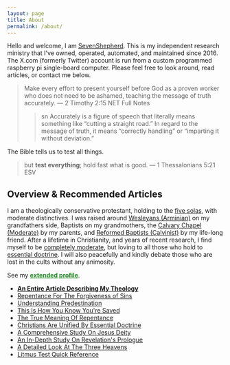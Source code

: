 ```yaml
---
layout: page
title: About
permalink: /about/
---
```


Hello and welcome, I am [SevenShepherd](https://twitter.com/SevenShepherd). This is my independent research ministry that I've owned, operated, automated, and maintained since 2016. The X.com (formerly Twitter) account is run from a custom programmed raspberry pi single-board computer. Please feel free to look around, read articles, or contact me below.

> Make every effort to present yourself before God as a proven worker who does not need to be ashamed, teaching the message of truth accurately. &mdash; 2 Timothy 2:15 NET Full Notes
>
>> sn Accurately is a figure of speech that literally means something like “cutting a straight road.” In regard to the message of truth, it means “correctly handling” or “imparting it without deviation.”

The Bible tells us to test all things.

> but **test everything**; hold fast what is good. &mdash; 1 Thessalonians 5:21 ESV

<!-- > But examine all things; hold fast to what is good. &mdash; 1 Thessalonians 5:21 NET -->

<!-- <span style="font-size:1.2em;">Overview</span> -->

## Overview & Recommended Articles

I am a theologically conservative protestant, holding to the [five solas](/assets/images/solas.jpg), with moderate distinctives. I was raised around [Wesleyans (Arminian)](https://sevenshepherd.github.io/ordo-salutis-arminian/) on my grandfathers side, Baptists on my grandmothers, the [Calvary Chapel (Moderate)](https://sevenshepherd.github.io/calvary-chapel/) by my parents, and [Reformed Baptists (Calvinist)](https://sevenshepherd.github.io/ordo-salutis-calvinist/) by my life-long friend. After a lifetime in Christianity, and years of recent research, I find myself to be [completely moderate](https://sevenshepherd.github.io/theology/), but loving to all those who hold to [essential doctrine](https://bit.ly/3XJY5AB). I will also peacefully and kindly debate those who are lost in the cults without any animosity.

See my <a href="https://sevenshepherd.github.io/profile/" style="font-weight:bold;color:ForestGreen;">extended profile</a>.

- [**An Entire Article Describing My Theology**](https://sevenshepherd.github.io/theology/)
- [Repentance For The Forgiveness of Sins](https://sevenshepherd.github.io/sin/)
- [Understanding Predestination](https://sevenshepherd.github.io/chosen/)
- [This Is How You Know You're Saved](https://sevenshepherd.github.io/how-do-you-know-you-are-saved/)
- [The True Meaning Of Repentance](https://sevenshepherd.github.io/repentance/)
- [Christians Are Unified By Essential Doctrine](https://bit.ly/3XJY5AB)
- [A Comprehensive Study On Jesus Deity](https://bit.ly/3HIQIoK)
- [An In-Depth Study On Revelation's Prologue](https://bit.ly/3VcXMNy)
- [A Detailed Look At The Three Heavens](https://bit.ly/3G1d8Al)
- [Litmus Test Quick Reference](https://bit.ly/3MLXqfW)

<!-- <br>

---

<br> -->




<!-- 
1. Historic Protestant (The Five Solas)
2. Theologically Conservative
3. Moderate Distinctives (Mixture)
    - [Amyraldian (4-Point)](https://sevenshepherd.github.io/ordo-salutis-amyraldian/)
    - [Reformed Wesleyan](https://sevenshepherd.github.io/ordo-salutis-reformed-wesleyan/)
    - [Compatibilist](https://sevenshepherd.github.io/chosen/#carson)
5. Eschatological System
    - Pretrib. Premil. Disp. (Previously)
    - Historic Premillennialism (Investigating)
6. Soft-cessationist
7. Bible Recommendations
    - ESV Study Bible
    - NET Full Notes
    - NLT Filament (Parallel) 
-->

<!-- 4. Denomination
    - Reformed Baptist (SBC)
    - Presbyterian (PCA) -->

<!-- - [Reformed Wesleyan Foreknowledge](https://sevenshepherd.github.io/chosen/#smith) -->

<!-- My favorite Bible teachers, aside from the obvious answer of Jesus, the Apostles, and Kings David & Solomon, would be: D.A. Carson (Ph.D., University of Cambridge), Hugh Ross (PhD, Astrophysicist at University of Toronto), Walter Martin (Ph.D., California Coast University), Ron Rhodes (Th.D., Dallas Theological Seminary), <a href="https://youtu.be/jOFsFgUUdZo" style="color:black;">Dr. J.I. Packer (Ph.D., University of Oxford)</a>, <a href="https://youtu.be/s9e3Y2SMXag" style="color:black;">Dr. Wayne Grudem (PhD, University of Cambridge)</a>, and my original pastors, <a href="https://youtu.be/kP8rIIps4Sk?t=130" style="color:black;">Chuck Smith</a>, & Dr. Jack Van Impe.  -->

<!-- > &ldquo;Artful nature has given to the most perfect animal the same six limits as the cube has, most perfectly marked... Man himself is, as it were, a cube.&rdquo; &mdash; Kepler, Mysterium Cosmographicum. Claude Fayette Bragdon, A Primer Of Higher Space, The Fourth Dimension. p. 67. -->

<!-- My favorite philosophers apart from a biblical context would be: Plato, René Descartes, Lucius Annaeus Seneca the Younger, Emperor Marcus Aurelius, Aesop of Sardis, Lao Tzu (Gia-Fu Feng), Socrates, and Zhuang Zhou. I also really like Charlie Chaplin and his speech in &lsquo;The Great Dictator&rsquo; makes him a philosopher in my book. -->

<!-- > "My theory is rationalistic, idealistic, optimistic, and theological" &mdash; Kurt Friedrich Gödel -->

<!-- Favorite scientists include: Sir Isaac Newton, Gottfried Wilhelm Leibniz, Michael Faraday, James Clerk Maxwell, Nikola Tesla, Albert Einstein, Kurt Friedrich Gödel, Dr. Hugh Ross, Dr. John C. Polkinghorne, Dr. John C. Lennox, Dr. Alister McGrath, Dr. Stephen C. Meyer, Dr. Michio Kaku. -->

<script>
    var refTagger = {
        settings: {
            bibleVersion: 'ESV'
        }
    }; 

    (function(d, t) {
        var n=d.querySelector('[nonce]');
        refTagger.settings.nonce = n && (n.nonce||n.getAttribute('nonce'));
        var g = d.createElement(t), s = d.getElementsByTagName(t)[0];
        g.src = 'https://api.reftagger.com/v2/RefTagger.js';
        g.nonce = refTagger.settings.nonce;
        s.parentNode.insertBefore(g, s);
    }(document, 'script'));
</script>
